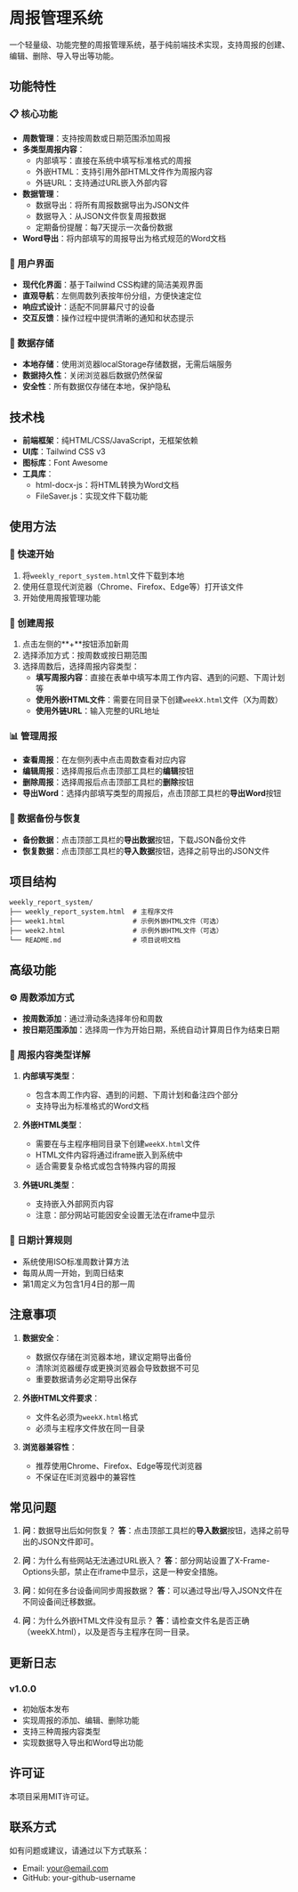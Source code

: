 # 周报管理系统

一个轻量级、功能完整的周报管理系统，基于纯前端技术实现，支持周报的创建、编辑、删除、导入导出等功能。

## 功能特性

### 📋 核心功能
- **周数管理**：支持按周数或日期范围添加周报
- **多类型周报内容**：
  - 内部填写：直接在系统中填写标准格式的周报
  - 外嵌HTML：支持引用外部HTML文件作为周报内容
  - 外链URL：支持通过URL嵌入外部内容
- **数据管理**：
  - 数据导出：将所有周报数据导出为JSON文件
  - 数据导入：从JSON文件恢复周报数据
  - 定期备份提醒：每7天提示一次备份数据
- **Word导出**：将内部填写的周报导出为格式规范的Word文档

### 🎨 用户界面
- **现代化界面**：基于Tailwind CSS构建的简洁美观界面
- **直观导航**：左侧周数列表按年份分组，方便快速定位
- **响应式设计**：适配不同屏幕尺寸的设备
- **交互反馈**：操作过程中提供清晰的通知和状态提示

### 💾 数据存储
- **本地存储**：使用浏览器localStorage存储数据，无需后端服务
- **数据持久性**：关闭浏览器后数据仍然保留
- **安全性**：所有数据仅存储在本地，保护隐私

## 技术栈

- **前端框架**：纯HTML/CSS/JavaScript，无框架依赖
- **UI库**：Tailwind CSS v3
- **图标库**：Font Awesome
- **工具库**：
  - html-docx-js：将HTML转换为Word文档
  - FileSaver.js：实现文件下载功能

## 使用方法

### 🚀 快速开始
1. 将`weekly_report_system.html`文件下载到本地
2. 使用任意现代浏览器（Chrome、Firefox、Edge等）打开该文件
3. 开始使用周报管理功能

### 📝 创建周报
1. 点击左侧的**+**按钮添加新周
2. 选择添加方式：按周数或按日期范围
3. 选择周数后，选择周报内容类型：
   - **填写周报内容**：直接在表单中填写本周工作内容、遇到的问题、下周计划等
   - **使用外嵌HTML文件**：需要在同目录下创建`weekX.html`文件（X为周数）
   - **使用外链URL**：输入完整的URL地址

### 📊 管理周报
- **查看周报**：在左侧列表中点击周数查看对应内容
- **编辑周报**：选择周报后点击顶部工具栏的**编辑**按钮
- **删除周报**：选择周报后点击顶部工具栏的**删除**按钮
- **导出Word**：选择内部填写类型的周报后，点击顶部工具栏的**导出Word**按钮

### 💾 数据备份与恢复
- **备份数据**：点击顶部工具栏的**导出数据**按钮，下载JSON备份文件
- **恢复数据**：点击顶部工具栏的**导入数据**按钮，选择之前导出的JSON文件

## 项目结构

```
weekly_report_system/
├── weekly_report_system.html  # 主程序文件
├── week1.html                 # 示例外嵌HTML文件（可选）
├── week2.html                 # 示例外嵌HTML文件（可选）
└── README.md                  # 项目说明文档
```

## 高级功能

### ⚙️ 周数添加方式
- **按周数添加**：通过滑动条选择年份和周数
- **按日期范围添加**：选择周一作为开始日期，系统自动计算周日作为结束日期

### 📄 周报内容类型详解
1. **内部填写类型**：
   - 包含本周工作内容、遇到的问题、下周计划和备注四个部分
   - 支持导出为标准格式的Word文档

2. **外嵌HTML类型**：
   - 需要在与主程序相同目录下创建`weekX.html`文件
   - HTML文件内容将通过iframe嵌入到系统中
   - 适合需要复杂格式或包含特殊内容的周报

3. **外链URL类型**：
   - 支持嵌入外部网页内容
   - 注意：部分网站可能因安全设置无法在iframe中显示

### 📅 日期计算规则
- 系统使用ISO标准周数计算方法
- 每周从周一开始，到周日结束
- 第1周定义为包含1月4日的那一周

## 注意事项

1. **数据安全**：
   - 数据仅存储在浏览器本地，建议定期导出备份
   - 清除浏览器缓存或更换浏览器会导致数据不可见
   - 重要数据请务必定期导出保存

2. **外嵌HTML文件要求**：
   - 文件名必须为`weekX.html`格式
   - 必须与主程序文件放在同一目录

3. **浏览器兼容性**：
   - 推荐使用Chrome、Firefox、Edge等现代浏览器
   - 不保证在IE浏览器中的兼容性

## 常见问题

1. **问**：数据导出后如何恢复？
   **答**：点击顶部工具栏的**导入数据**按钮，选择之前导出的JSON文件即可。

2. **问**：为什么有些网站无法通过URL嵌入？
   **答**：部分网站设置了X-Frame-Options头部，禁止在iframe中显示，这是一种安全措施。

3. **问**：如何在多台设备间同步周报数据？
   **答**：可以通过导出/导入JSON文件在不同设备间迁移数据。

4. **问**：为什么外嵌HTML文件没有显示？
   **答**：请检查文件名是否正确（weekX.html），以及是否与主程序在同一目录。

## 更新日志

### v1.0.0
- 初始版本发布
- 实现周报的添加、编辑、删除功能
- 支持三种周报内容类型
- 实现数据导入导出和Word导出功能

## 许可证

本项目采用MIT许可证。

## 联系方式

如有问题或建议，请通过以下方式联系：

- Email: your@email.com
- GitHub: your-github-username
